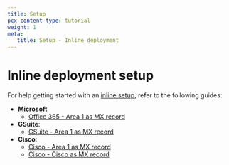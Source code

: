 ```yaml
---
title: Setup
pcx-content-type: tutorial
weight: 1
meta:
   title: Setup - Inline deployment
---
```


# Inline deployment setup

For help getting started with an [inline setup](/email-security/deployment/inline/), refer to the following guides:

- **Microsoft**
   - [Office 365 - Area 1 as MX record](#link-needed)
- **GSuite**: 
   - [GSuite - Area 1 as MX record](/email-security/static/GSuite-Area1-MX.pdf)
- **Cisco**:
   - [Cisco - Area 1 as MX record](/email-security/static/Cisco-Area1-MX.pdf)
   - [Cisco - Cisco as MX record](/email-security/static/Cisco-Cisco-MX.pdf)